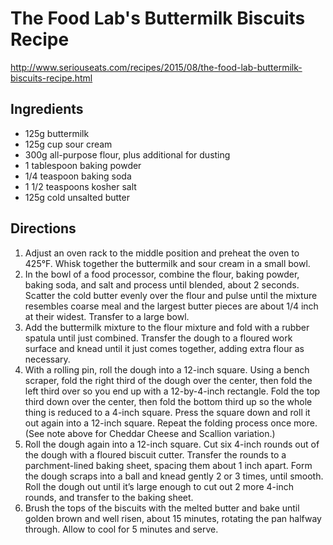 # The Food Lab's Buttermilk Biscuits Recipe

http://www.seriouseats.com/recipes/2015/08/the-food-lab-buttermilk-biscuits-recipe.html

## Ingredients

* 125g buttermilk
* 125g cup sour cream
* 300g all-purpose flour, plus additional for dusting
* 1 tablespoon baking powder
* 1/4 teaspoon baking soda
* 1 1/2 teaspoons kosher salt
* 125g cold unsalted butter

## Directions

1. Adjust an oven rack to the middle position and preheat the oven to 425°F. Whisk together the buttermilk and sour cream in a small bowl.
1. In the bowl of a food processor, combine the flour, baking powder, baking soda, and salt and process until blended, about 2 seconds. Scatter the cold butter evenly over the flour and pulse until the mixture resembles coarse meal and the largest butter pieces are about 1/4 inch at their widest. Transfer to a large bowl.
1. Add the buttermilk mixture to the flour mixture and fold with a rubber spatula until just combined. Transfer the dough to a floured work surface and knead until it just comes together, adding extra flour as necessary.
1. With a rolling pin, roll the dough into a 12-inch square. Using a bench scraper, fold the right third of the dough over the center, then fold the left third over so you end up with a 12-by-4-inch rectangle. Fold the top third down over the center, then fold the bottom third up so the whole thing is reduced to a 4-inch square. Press the square down and roll it out again into a 12-inch square. Repeat the folding process once more. (See note above for Cheddar Cheese and Scallion variation.)
1. Roll the dough again into a 12-inch square. Cut six 4-inch rounds out of the dough with a floured biscuit cutter. Transfer the rounds to a parchment-lined baking sheet, spacing them about 1 inch apart. Form the dough scraps into a ball and knead gently 2 or 3 times, until smooth. Roll the dough out until it’s large enough to cut out 2 more 4-inch rounds, and transfer to the baking sheet.
1. Brush the tops of the biscuits with the melted butter and bake until golden brown and well risen, about 15 minutes, rotating the pan halfway through. Allow to cool for 5 minutes and serve.
